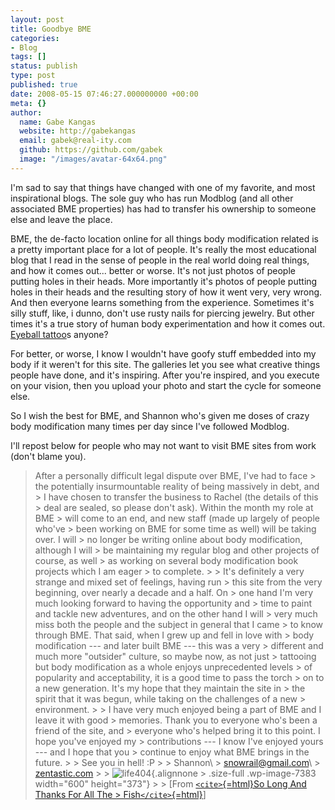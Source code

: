 ```yaml
---
layout: post
title: Goodbye BME
categories:
- Blog
tags: []
status: publish
type: post
published: true
date: 2008-05-15 07:46:27.000000000 +00:00
meta: {}
author:
  name: Gabe Kangas
  website: http://gabekangas
  email: gabek@real-ity.com
  github: https://github.com/gabek
  image: "/images/avatar-64x64.png"
---
```

I\'m sad to say that things have changed with one of my favorite, and most inspirational blogs. The sole guy who has run Modblog (and all other associated BME properties) has had to transfer his ownership to someone else and leave the place.

BME, the de-facto location online for all things body modification related is a pretty important place for a lot of people. It\'s really the most educational blog that I read in the sense of people in the real world doing real things, and how it comes out\... better or worse. It\'s not just photos of people putting holes in their heads. More importantly it\'s photos of people putting holes in their heads and the resulting story of how it went very, very wrong. And then everyone learns something from the experience. Sometimes it\'s silly stuff, like, i dunno, don\'t use rusty nails for piercing jewelry. But other times it\'s a true story of human body experimentation and how it comes out.  [Eyeball tattoo](http://modblog.bmezine.com/2007/07/02/three-blind-mice/)s anyone?

For better, or worse, I know I wouldn\'t have goofy stuff embedded into my body if it weren\'t for this site. The galleries let you see what creative things people have done, and it\'s inspiring. After you\'re inspired, and you execute on your vision, then you upload your photo and start the cycle for someone else.

So I wish the best for BME, and Shannon who\'s given me doses of crazy body modification many times per day since I\'ve followed Modblog.

I\'ll repost below for people who may not want to visit BME sites from work (don\'t blame you).

> After a personally difficult legal dispute over BME, I've had to face > the potentially insurmountable reality of being massively in debt, and > I have chosen to transfer the business to Rachel (the details of this > deal are sealed, so please don't ask). Within the month my role at BME > will come to an end, and new staff (made up largely of people who've > been working on BME for some time as well) will be taking over. I will > no longer be writing online about body modification, although I will > be maintaining my regular blog and other projects of course, as well > as working on several body modification book projects which I am eager > to complete.  > > It's definitely a very strange and mixed set of feelings, having run > this site
from the very beginning, over nearly a decade and a half. On > one hand I'm very much looking forward to having the opportunity and > time to paint and tackle new adventures, and on the other hand I will > very much miss both the people and the subject in general that I came > to know through BME. That said, when I grew up and fell in love with > body modification --- and later built BME --- this was a very > different and much more "outsider" culture, so maybe now, as not just > tattooing but body modification as a whole enjoys unprecedented levels > of popularity and acceptability, it is a good time to pass the torch > on to a new generation. It's my hope that they maintain the site in > the spirit that it was begun, while taking on the
challenges of a new > environment.  > > I have very much enjoyed being a part of BME and I leave it with good > memories. Thank you to everyone who's been a friend of the site, and > everyone who's helped bring it to this point. I hope you've enjoyed my > contributions --- I know I've enjoyed yours --- and I hope that you > continue to enjoy what BME brings in the future.  > > See you in hell! :P > > Shannon\ > <snowrail@gmail.com>\ > [zentastic.com](http://www.zentastic.com/) > > ![](http://modblog.bmezine.com/wp-content/uploads/2008/05/life404.jpg "life404"){.alignnone > .size-full .wp-image-7383 width="600" height="373"} > > \[From [`<cite>`{=html}So Long And Thanks For All The > Fish`</cite>`{=html}](http://modblog.bmezine.com/2008/05/14/so-long-and-thanks-for-all-the-fish/)\]
